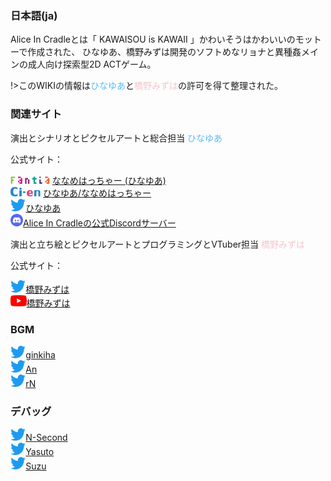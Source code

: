 ### 日本語(ja)

Alice In Cradleとは「 KAWAISOU is KAWAII 」かわいそうはかわいいのモットーで作成された、
ひなゆあ、橋野みずは開発のソフトめなリョナと異種姦メインの成人向け探索型2D ACTゲーム。

!>このWIKIの情報は<font color=#56bcf9>ひなゆあ</font>と<font color=#f6c5cb>橋野みずは</font>の許可を得て整理された。

### 関連サイト

演出とシナリオとピクセルアートと総合担当 <font color=#56bcf9>ひなゆあ</font>

公式サイト：

<img src="/assets/images/wiki/fantia.png" height="12px"> [ななめはっちゃー (ひなゆあ)](https://fantia.jp/fanclubs/24531)<br>
<img src="/assets/images/wiki/Ci-en.png" height="15px"> [ひなゆあ/ななめはっちゃー](https://ci-en.dlsite.com/creator/12611)<br>
<img src="/assets/images/wiki/Twitter.png" height="20px">[ひなゆあ](https://twitter.com/hinayua_r18)<br>
<img src="/assets/images/wiki/discord.png" height="20px">[Alice In Cradleの公式Discordサーバー](https://discord.gg/DYPe69vSpD)

演出と立ち絵とピクセルアートとプログラミングとVTuber担当 <font color=#f6c5cb>橋野みずは</font>

公式サイト：

<img src="/assets/images/wiki/Twitter.png" height="20px">[橋野みずは](https://twitter.com/HashinoMizuha)<br>
<img src="/assets/images/wiki/youtube.png" height="18px">[橋野みずは](https://www.youtube.com/channel/UCr3WJjlSJtf1qUYd3DoPoBg)<br>

### BGM

<img src="/assets/images/wiki/Twitter.png" height="20px">[ginkiha](https://twitter.com/ginkiha)<br>
<img src="/assets/images/wiki/Twitter.png" height="20px">[An](https://twitter.com/an_fillnote)<br>
<img src="/assets/images/wiki/Twitter.png" height="20px">[rN](https://twitter.com/rn_dtm)

### デバッグ

<img src="/assets/images/wiki/Twitter.png" height="20px">[N-Second](https://twitter.com/NSecond14)<br>
<img src="/assets/images/wiki/Twitter.png" height="20px">[Yasuto](https://twitter.com/Yasuto_san)<br>
<img src="/assets/images/wiki/Twitter.png" height="20px">[Suzu](https://twitter.com/_iu__ui_)
